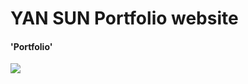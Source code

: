 # YAN SUN Portfolio website


#### 'Portfolio'
![](http://free-cn-01.cdn.bilnn.com/ddimg/jfs/t1/138783/15/7743/202558/5f562f71E128c2b38/cb76f37abeffbab9.png)
